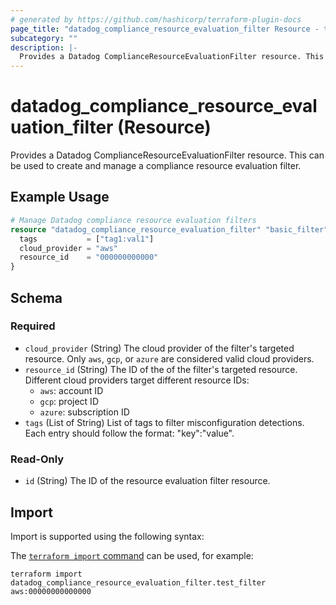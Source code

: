 ```yaml
---
# generated by https://github.com/hashicorp/terraform-plugin-docs
page_title: "datadog_compliance_resource_evaluation_filter Resource - terraform-provider-datadog"
subcategory: ""
description: |-
  Provides a Datadog ComplianceResourceEvaluationFilter resource. This can be used to create and manage a compliance resource evaluation filter.
---
```


# datadog_compliance_resource_evaluation_filter (Resource)

Provides a Datadog ComplianceResourceEvaluationFilter resource. This can be used to create and manage a compliance resource evaluation filter.

## Example Usage

```terraform
# Manage Datadog compliance resource evaluation filters
resource "datadog_compliance_resource_evaluation_filter" "basic_filter" {
  tags           = ["tag1:val1"]
  cloud_provider = "aws"
  resource_id    = "000000000000"
}
```

<!-- schema generated by tfplugindocs -->
## Schema

### Required

- `cloud_provider` (String) The cloud provider of the filter's targeted resource. Only `aws`, `gcp`, or `azure` are considered valid cloud providers.
- `resource_id` (String) The ID of the of the filter's targeted resource. Different cloud providers target different resource IDs:
  - `aws`: account ID
  - `gcp`: project ID
  - `azure`: subscription ID
- `tags` (List of String) List of tags to filter misconfiguration detections. Each entry should follow the format: "key":"value".

### Read-Only

- `id` (String) The ID of the resource evaluation filter resource.

## Import

Import is supported using the following syntax:

The [`terraform import` command](https://developer.hashicorp.com/terraform/cli/commands/import) can be used, for example:

```shell
terraform import datadog_compliance_resource_evaluation_filter.test_filter aws:00000000000000
```
